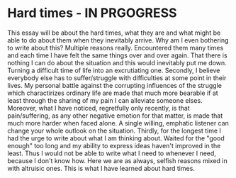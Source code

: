 
# Hard times - IN PRGOGRESS

This essay will be about the hard times, what they are and what might be able
to do about them when they inevitably arrive. Why am I even bothering to
write about this? Multiple reasons really. Encountered them many times and
each time I have felt the same things over and over again. That there is
nothing I can do about the situation and this would inevitably put me down.
Turning a difficult time of life into an excrutiating one. Secondly, I believe
everybody else has to suffer/struggle with difficulties at some point in their
lives. My personal battle against the corrupting influences of the struggle
which charactirizes ordinary life are made that much more bearable if at least
through the sharing of my pain I can alleviate someone elses. Moreover, what
I have noticed, regretfully only recently, is that pain/suffering, as any
other negative emotion for that matter, is made that much more harder when
faced alone. A single willing, emphatic listener can change your whole
outlook on the situation. Thirdly, for the longest time I had the urge to
write about what I am thinking about. Waited for the "good enough" too long
and my ability to express ideas haven't improved in the least. Thus I would
not be able to write what I need to whenever I need, because I don't know how.
Here we are as always, selfish reasons mixed in with altruisic ones. This is
what I have learned about hard times.